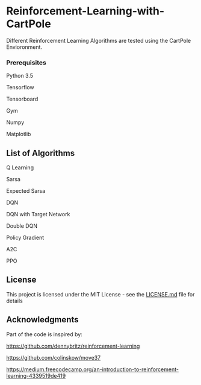 # Reinforcement-Learning-with-CartPole

Different Reinforcement Learning Algorithms are tested using the CartPole Envioronment.


### Prerequisites

Python 3.5

Tensorflow

Tensorboard

Gym

Numpy

Matplotlib

## List of Algorithms

Q Learning

Sarsa

Expected Sarsa

DQN

DQN with Target Network

Double DQN

Policy Gradient

A2C

PPO


## License

This project is licensed under the MIT License - see the [LICENSE.md](LICENSE.md) file for details

## Acknowledgments
Part of the code is inspired by:

https://github.com/dennybritz/reinforcement-learning

https://github.com/colinskow/move37

https://medium.freecodecamp.org/an-introduction-to-reinforcement-learning-4339519de419
